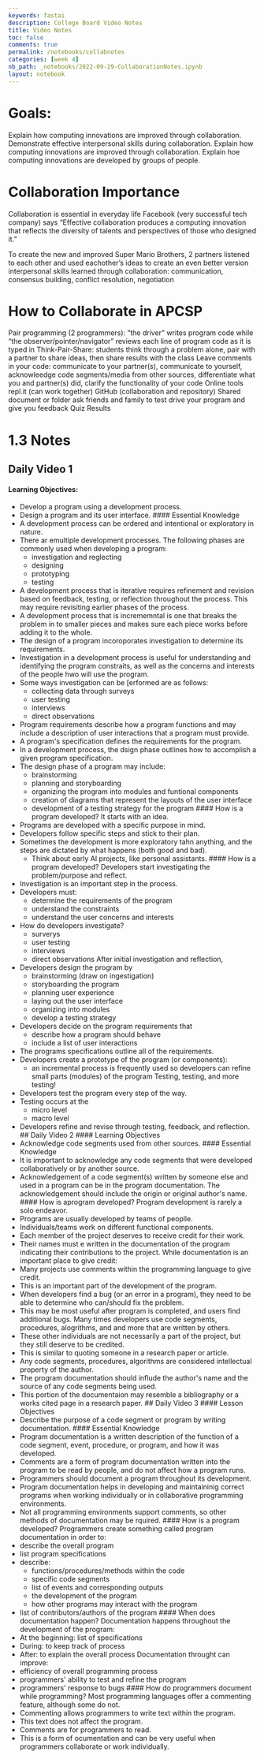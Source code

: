 ```yaml
---
keywords: fastai
description: College Board Video Notes
title: Video Notes
toc: false
comments: true
permalink: /notebooks/collabnotes
categories: [week 4]
nb_path: _notebooks/2022-09-29-CollaborationNotes.ipynb
layout: notebook
---
```


<!--
#################################################
### THIS FILE WAS AUTOGENERATED! DO NOT EDIT! ###
#################################################
# file to edit: _notebooks/2022-09-29-CollaborationNotes.ipynb
-->

<div class="container" id="notebook-container">
        
<div class="cell border-box-sizing text_cell rendered"><div class="inner_cell">
<div class="text_cell_render border-box-sizing rendered_html">
<h1 id="Goals:">Goals:<a class="anchor-link" href="#Goals:"> </a></h1><p>Explain how computing innovations are improved through collaboration. Demonstrate effective interpersonal skills during collaboration. Explain how computing innovations are improved through collaboration. Explain hoe computing innovations are developed by groups of people.</p>
<h1 id="Collaboration-Importance">Collaboration Importance<a class="anchor-link" href="#Collaboration-Importance"> </a></h1><p>Collaboration is essential in everyday life
Facebook (very successful tech company) says “Effective collaboration produces a computing innovation that reflects the diversity of talents and perspectives of those who designed it.”</p>
<p>To create the new and improved Super Mario Brothers, 2 partners listened to each other and used eachother’s ideas to create an even better version
interpersonal skills learned through collaboration: communication, consensus building, conflict resolution, negotiation</p>
<h1 id="How-to-Collaborate-in-APCSP">How to Collaborate in APCSP<a class="anchor-link" href="#How-to-Collaborate-in-APCSP"> </a></h1><p>Pair programming (2 programmers): “the driver” writes program code while “the observer/pointer/navigator” reviews each line of program code as it is typed in
Think-Pair-Share: students think through a problem alone, pair with a partner to share ideas, then share results with the class
Leave comments in your code: communicate to your partner(s), communicate to yourself, acknowleedge code segments/media from other sources, differentiate what you and partner(s) did, clarify the functionality of your code
Online tools
repl.it (can work together)
GitHub (collaboration and repository)
Shared document or folder
ask friends and family to test drive your program and give you feedback
Quiz Results</p>

</div>
</div>
</div>
<div class="cell border-box-sizing text_cell rendered"><div class="inner_cell">
<div class="text_cell_render border-box-sizing rendered_html">
<h1 id="1.3-Notes">1.3 Notes<a class="anchor-link" href="#1.3-Notes"> </a></h1><h2 id="Daily-Video-1">Daily Video 1<a class="anchor-link" href="#Daily-Video-1"> </a></h2><h4 id="Learning-Objectives:">Learning Objectives:<a class="anchor-link" href="#Learning-Objectives:"> </a></h4><ul>
<li>Develop a program using a development process.</li>
<li>Design a program and its user interface.
#### Essential Knowledge</li>
<li>A development process can be ordered and intentional or exploratory in nature.</li>
<li>There ar emultiple development processes. The following phases are commonly used when developing a program:<ul>
<li>investigation and reglecting</li>
<li>designing</li>
<li>prototyping</li>
<li>testing</li>
</ul>
</li>
<li>A development process that is iterative requires refinement and revision based on feedback, testing, or reflection throughout the process. This may require revisiting earlier phases of the process.</li>
<li>A development process that is incrememntal is one that breaks the problem in to smaller pieces and makes sure each piece works before adding it to the whole.</li>
<li>The design of a program incoroporates investigation to determine its requirements.</li>
<li>Investigation in a development process is useful for understanding and identifying the program constraits, as well as the concerns and interests of the people hwo will use the program.</li>
<li>Some ways investigation can be [erformed are as follows:<ul>
<li>collecting data through surveys</li>
<li>user testing</li>
<li>interviews</li>
<li>direct observations</li>
</ul>
</li>
<li>Program requirements describe how a program functions and may include a description of user interactions that a program must provide.</li>
<li>A program's specification defines the requirements for the program.</li>
<li>In a development process, the dsign phase outlines how to accomplish a given program specification.</li>
<li>The design phase of a program may include:<ul>
<li>brainstorming</li>
<li>planning and storyboarding</li>
<li>organizing the program into modules and funtional components</li>
<li>creation of diagrams that represent the layouts of the user interface</li>
<li>development of a testing strategy for the program
#### How is a program developed?
It starts with an idea.</li>
</ul>
</li>
<li>Programs are developed with a specific purpose in mind.</li>
<li>Developers follow specific steps and stick to their plan.</li>
<li>Sometimes the development is more exploratory tahn anything, and the steps are dictated by what happens (both good and bad).<ul>
<li>Think about early AI projects, like personal assistants.
#### How is a program developed?
Developers start investigating the problem/purpose and reflect.</li>
</ul>
</li>
<li>Investigation is an important step in the process.</li>
<li>Developers must:<ul>
<li>determine the requirements of the program</li>
<li>understand the constraints</li>
<li>understand the user concerns and interests</li>
</ul>
</li>
<li>How do developers investigate?<ul>
<li>surverys</li>
<li>user testing</li>
<li>interviews</li>
<li>direct observations
After initial investigation and reflection,</li>
</ul>
</li>
<li>Developers design the program by<ul>
<li>brainstorming (draw on ingestigation)</li>
<li>storyboarding the program</li>
<li>planning user experience</li>
<li>laying out the user interface</li>
<li>organizing into modules</li>
<li>develop a testing strategy</li>
</ul>
</li>
<li>Developers decide on the program requirements that<ul>
<li>describe how a program should behave</li>
<li>include a list of user interactions</li>
</ul>
</li>
<li>The programs specifications outline all of the requirements.</li>
<li>Developers create a prototype of the program (or components):<ul>
<li>an incremental process is frequently used so developers can refine small parts (modules) of the program
Testing, testing, and more testing!</li>
</ul>
</li>
<li>Developers test the program every step of the way.</li>
<li>Testing occurs at the<ul>
<li>micro level</li>
<li>macro level</li>
</ul>
</li>
<li>Developers refine and revise through testing, feedback, and reflection.
## Daily Video 2
#### Learning Objectives</li>
<li>Acknowledge code segments used from other sources.
#### Essential Knowledge</li>
<li>It is important to acknowledge any code segments that were developed collaboratively or by another source.</li>
<li>Acknowledgement of a code segment(s) written by someone else and used in a program can be in the program documentation. The acknowledgement should include the origin or original author's name.
#### How is aprogram developed?
Program development is rarely a solo endeavor.</li>
<li>Programs are usually developed by teams of peoplle.</li>
<li>Individuals/teams work on different functional components.</li>
<li>Each member of the project deserves to receive credit for their work.</li>
<li>Their names must e written in the documentation of the program indicating their contributions to the project.
While documentation is an important place to give credit:</li>
<li>Many projects use comments within the programming language to give credit.</li>
<li>This is an important part of the development of the program.</li>
<li>When developers find a bug (or an error in a program), they need to be able to determine who can/should fix the problem.</li>
<li>This may be most useful after program is completed, and users find additional bugs.
Many times developers use code segments, procedures, alogrithms, and and more that are written by others.</li>
<li>These other individuals are not necessarily a part of the project, but they still deserve to be credited.</li>
<li>This is similar to quoting someone in a research paper or article.</li>
<li>Any code segments, procedures, algorithms are considered intellectual property of the author.</li>
<li>The program documentation should influde the author's name and the source of any code segments being used.</li>
<li>This portion of the documentaion may resemble a bibliography or a works cited page in a research paper.
## Daily Video 3
#### Lesson Objectives</li>
<li>Describe the purpose of a code segment or program by writing documentation.
#### Essential Knowledge</li>
<li>Program documentation is a written description of the function of a code segment, event, procedure, or program, and how it was developed.</li>
<li>Comments are a form of program documentation written into the program to be read by people, and do not affect how a program runs.</li>
<li>Programmers should document a program throughout its development.</li>
<li>Program documentation helps in developing and maintaininig correct programs when working individually or in collaborative programming environments.</li>
<li>Not all programming environments support comments, so other methods of documentation may be rquired.
#### How is a program developed?
Programmers create something called program documentation in order to:</li>
<li>describe the overall program</li>
<li>list program specifications</li>
<li>describe:<ul>
<li>functions/procedures/methods within the code</li>
<li>specific code segments</li>
<li>list of events and corresponding outputs</li>
<li>the development of the program</li>
<li>how other programs may interact with the program</li>
</ul>
</li>
<li>list of contributors/authors of the program
#### When does documentation happen?
Documentation happens throughout the development of the program:</li>
<li>At the beginning: list of specifications</li>
<li>During: to keep track of process</li>
<li>After: to explain the overall process
Documentation throught can improve:</li>
<li>efficiency of overall programming process</li>
<li>programmers' ability to test and refine the program</li>
<li>programmers' response to bugs
#### How do programmers document while programming?
Most programming languages offer a commenting feature, although some do not.</li>
<li>Commenting allows programmers to write text within the program.</li>
<li>This text does not affect the program.</li>
<li>Comments are for programmers to read.</li>
<li>This is a form of ocumentation and can be very useful when programmers collaborate or work individually.</li>
</ul>

</div>
</div>
</div>
</div>
 

